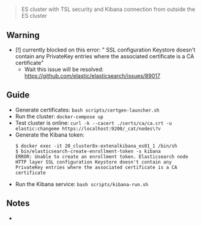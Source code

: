 # 
> ES cluster with TSL security and Kibana connection from outside the ES cluster

## Warning
- [!] currently blocked on this error: " SSL configuration Keystore doesn't contain any PrivateKey entries where the associated certificate is a CA certificate"
    - Wait this issue will be resolved: https://github.com/elastic/elasticsearch/issues/89017

## Guide
- Generate certificates: `bash scripts/certgen-launcher.sh`
- Run the cluster: `docker-compose up`
- Test cluster is online: `curl -k --cacert ./certs/ca/ca.crt -u elastic:changeme https://localhost:9200/_cat/nodes\?v`
- Generate the Kibana token:
    ```
    $ docker exec -it 20_cluster8x-extenalkibana_es01_1 /bin/sh
    $ bin/elasticsearch-create-enrollment-token -s kibana
    ERROR: Unable to create an enrollment token. Elasticsearch node HTTP layer SSL configuration Keystore doesn't contain any PrivateKey entries where the associated certificate is a CA certificate
    ```
- Run the Kibana service: `bash scripts/kibana-run.sh`


## Notes
-